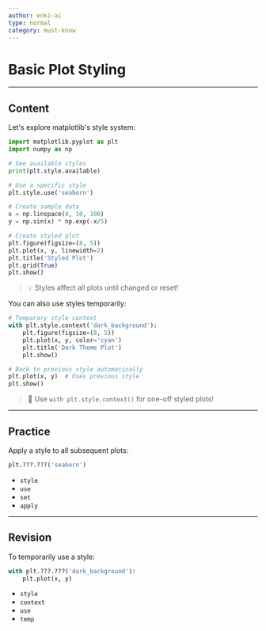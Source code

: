 ```yaml
---
author: enki-ai
type: normal
category: must-know
---
```


# Basic Plot Styling

---
## Content

Let's explore matplotlib's style system:

```python
import matplotlib.pyplot as plt
import numpy as np

# See available styles
print(plt.style.available)

# Use a specific style
plt.style.use('seaborn')

# Create sample data
x = np.linspace(0, 10, 100)
y = np.sin(x) * np.exp(-x/5)

# Create styled plot
plt.figure(figsize=(8, 5))
plt.plot(x, y, linewidth=2)
plt.title('Styled Plot')
plt.grid(True)
plt.show()
```

> 💡 Styles affect all plots until changed or reset!

You can also use styles temporarily:

```python
# Temporary style context
with plt.style.context('dark_background'):
    plt.figure(figsize=(8, 5))
    plt.plot(x, y, color='cyan')
    plt.title('Dark Theme Plot')
    plt.show()

# Back to previous style automatically
plt.plot(x, y)  # Uses previous style
plt.show()
```

> 🎯 Use `with plt.style.context()` for one-off styled plots!

---
## Practice

Apply a style to all subsequent plots:

```python
plt.???.???('seaborn')
```

- `style`
- `use`
- `set`
- `apply`

---
## Revision

To temporarily use a style:

```python
with plt.???.???('dark_background'):
    plt.plot(x, y)
```

- `style`
- `context`
- `use`
- `temp` 